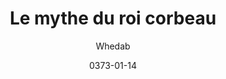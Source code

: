 ---
title: "Le mythe du roi corbeau"
date: 0373-01-14
author: "Whedab"
tags: ["Légende"]
categories: ["nouvelles"]
draft: false
---